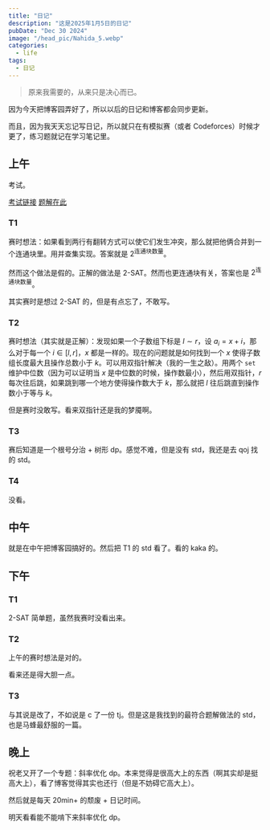 ```yaml
---
title: "日记"
description: "这是2025年1月5日的日记"
pubDate: "Dec 30 2024"
image: "/head_pic/Nahida_5.webp"
categories:
  - life
tags:
  - 日记
---
```


> 原来我需要的，从来只是决心而已。

因为今天把博客园弄好了，所以以后的日记和博客都会同步更新。

而且，因为我天天忘记写日记，所以就只在有模拟赛（或者 Codeforces）时候才更了，练习题就记在学习笔记里。

## 上午

考试。

[考试链接](https://local.cwoi.com.cn:8443/contest/C0683) [题解在此](https://gitee.com/ybz2010/OI/raw/main/exam/2025-01-07/0107%20C%E7%BB%84%E9%A2%98%E8%A7%A3.pdf)

### T1

赛时想法：如果看到两行有翻转方式可以使它们发生冲突，那么就把他俩合并到一个连通块里。用并查集实现。答案就是 $2^{\text{连通块数量}}$。

然而这个做法是假的。正解的做法是 2-SAT。然而也更连通块有关，答案也是 $2^{\text{连通块数量}}$。

其实赛时是想过 2-SAT 的，但是有点忘了，不敢写。

### T2

赛时想法（其实就是正解）：发现如果一个子数组下标是 $l \sim r$，设 $a_{i} = x + i$，那么对于每一个 $i \in [l,r]$，$x$ 都是一样的。现在的问题就是如何找到一个 $x$ 使得子数组长度最大且操作总数小于 $k$。可以用双指针解决（我的一生之敌）。用两个 `set` 维护中位数（因为可以证明当 $x$ 是中位数的时候，操作数最小），然后用双指针，$r$ 每次往后跳，如果跳到哪一个地方使得操作数大于 $k$，那么就把 $l$ 往后跳直到操作数小于等与 $k$。

但是赛时没敢写。看来双指针还是我的梦魇啊。

### T3

赛后知道是一个根号分治 + 树形 dp。感觉不难，但是没有 std，我还是去 qoj 找的 std。

### T4

没看。

## 中午

就是在中午把博客园搞好的。然后把 T1 的 std 看了。看的 kaka 的。

## 下午

### T1

2-SAT 简单题，虽然我赛时没看出来。

### T2

上午的赛时想法是对的。

看来还是得大胆一点。

### T3

与其说是改了，不如说是 c 了一份 tj。但是这是我找到的最符合题解做法的 std，也是马蜂最舒服的一篇。

## 晚上

祝老又开了一个专题：斜率优化 dp。本来觉得是很高大上的东西（啊其实却是挺高大上），看了博客觉得其实也还行（但是不妨碍它高大上）。

然后就是每天 20min+ 的颓废 + 日记时间。

明天看看能不能啃下来斜率优化 dp。